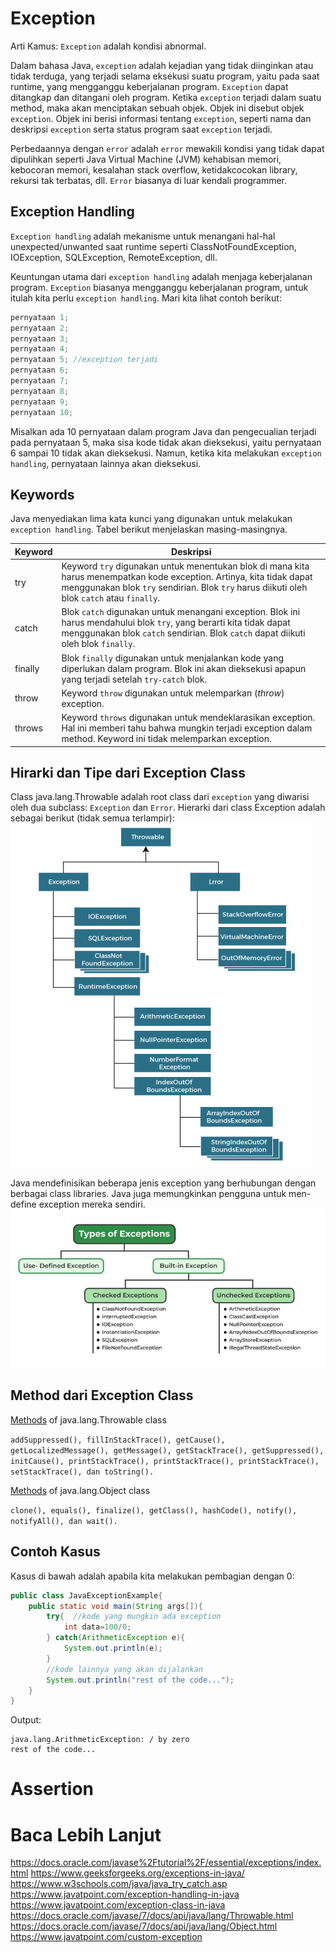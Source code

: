 # Exception
Arti Kamus: `Exception` adalah kondisi abnormal.

Dalam bahasa Java, `exception` adalah kejadian yang tidak diinginkan atau tidak terduga, yang terjadi selama eksekusi suatu program, yaitu pada saat runtime, yang mengganggu keberjalanan program. `Exception` dapat ditangkap dan ditangani oleh program. Ketika `exception` terjadi dalam suatu method, maka akan menciptakan sebuah objek. Objek ini disebut objek `exception`. Objek ini berisi informasi tentang `exception`, seperti nama dan deskripsi `exception` serta status program saat `exception` terjadi.

Perbedaannya dengan `error` adalah `error` mewakili kondisi yang tidak dapat dipulihkan seperti Java Virtual Machine (JVM) kehabisan memori, kebocoran memori, kesalahan stack overflow, ketidakcocokan library, rekursi tak terbatas, dll. `Error` biasanya di luar kendali programmer.

## Exception Handling
`Exception handling` adalah mekanisme untuk menangani hal-hal unexpected/unwanted saat runtime seperti ClassNotFoundException, IOException, SQLException, RemoteException, dll.

Keuntungan utama dari `exception handling` adalah menjaga keberjalanan program. `Exception` biasanya mengganggu keberjalanan program, untuk itulah kita perlu `exception handling`. Mari kita lihat contoh berikut:

``` java
pernyataan 1;
pernyataan 2;
pernyataan 3;
pernyataan 4;
pernyataan 5; //exception terjadi
pernyataan 6;
pernyataan 7;
pernyataan 8;
pernyataan 9;
pernyataan 10;
```

Misalkan ada 10 pernyataan dalam program Java dan pengecualian terjadi pada pernyataan 5, maka sisa kode tidak akan dieksekusi, yaitu pernyataan 6 sampai 10 tidak akan dieksekusi. Namun, ketika kita melakukan `exception handling`, pernyataan lainnya akan dieksekusi.

## Keywords
Java menyediakan lima kata kunci yang digunakan untuk melakukan `exception handling`. Tabel berikut menjelaskan masing-masingnya.

Keyword                | Deskripsi 
---------------------------- | ------ 
try | Keyword `try` digunakan untuk menentukan blok di mana kita harus menempatkan kode exception. Artinya, kita tidak dapat menggunakan blok `try` sendirian. Blok `try` harus diikuti oleh blok `catch` atau `finally`.
catch | Blok `catch` digunakan untuk menangani exception. Blok ini harus mendahului blok `try`, yang berarti kita tidak dapat menggunakan blok `catch` sendirian. Blok `catch` dapat diikuti oleh blok `finally`.
finally | Blok `finally` digunakan untuk menjalankan kode yang diperlukan dalam program. Blok ini akan dieksekusi apapun yang terjadi setelah `try-catch` blok.
throw | Keyword `throw` digunakan untuk melemparkan (_throw_) exception.
throws | Keyword `throws` digunakan untuk mendeklarasikan exception. Hal ini memberi tahu bahwa mungkin terjadi exception dalam method. Keyword ini tidak melemparkan exception.

## Hirarki dan Tipe dari Exception Class
Class java.lang.Throwable adalah root class dari `exception` yang diwarisi oleh dua subclass: `Exception` dan `Error`. Hierarki dari class Exception adalah sebagai berikut (tidak semua terlampir):
![Hirarki dari Exception Class](image.png)

Java mendefinisikan beberapa jenis exception yang berhubungan dengan berbagai class libraries. Java juga memungkinkan pengguna untuk men-define exception mereka sendiri.
![Tipe dari Exception Class](image-1.png)

## Method dari Exception Class
[Methods](https://docs.oracle.com/javase/7/docs/api/java/lang/Throwable.html) of java.lang.Throwable class

```addSuppressed(), fillInStackTrace(), getCause(), getLocalizedMessage(), getMessage(), getStackTrace(), getSuppressed(), initCause(), printStackTrace(), printStackTrace(), printStackTrace(), setStackTrace(), dan toString().```

[Methods](https://docs.oracle.com/javase/7/docs/api/java/lang/Object.html) of java.lang.Object class

```clone(), equals(), finalize(), getClass(), hashCode(), notify(), notifyAll(), dan wait().```

## Contoh Kasus
Kasus di bawah adalah apabila kita melakukan pembagian dengan 0:
```java
public class JavaExceptionExample{  
    public static void main(String args[]){  
        try{  //kode yang mungkin ada exception
            int data=100/0;  
        } catch(ArithmeticException e){
            System.out.println(e);
        }  
        //kode lainnya yang akan dijalankan   
        System.out.println("rest of the code...");  
    }  
}
```
Output:
```
java.lang.ArithmeticException: / by zero
rest of the code...
```

# Assertion 

# Baca Lebih Lanjut
https://docs.oracle.com/javase%2Ftutorial%2F/essential/exceptions/index.html
https://www.geeksforgeeks.org/exceptions-in-java/
https://www.w3schools.com/java/java_try_catch.asp
https://www.javatpoint.com/exception-handling-in-java
https://www.javatpoint.com/exception-class-in-java
https://docs.oracle.com/javase/7/docs/api/java/lang/Throwable.html
https://docs.oracle.com/javase/7/docs/api/java/lang/Object.html
https://www.javatpoint.com/custom-exception